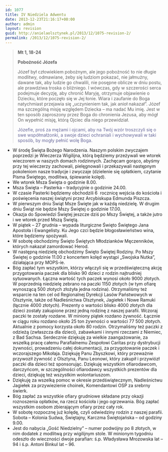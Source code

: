 ```yaml
---
id: 1077
title: IV Niedziela Adwentu
date: 2013-12-23T21:16:17+00:00
author: admin
layout: revision
guid: http://anielaolsztynek.pl/2013/12/1075-revision-2/
permalink: /2013/12/1075-revision-2/
---
```

> **Mt 1, 18-24**
> 
> **Pobożność Józefa**
> 
> Józef był człowiekiem pobożnym, ale jego pobożność to nie długie modlitwy, odmawiane, żeby się ludziom pokazać, nie jałmużny, dawane tak, aby ludzie go chwalili, nie posępne oblicze w dniu postu, ale prawdziwa troska o bliźniego. I wówczas, gdy w szczerości serca podejmuje decyzję, aby chronić Maryję, otrzymuje objawienie o Dziecku, które poczęło się w Jej łonie. Wiara i zaufanie do Boga natychmiast przejawia się &#8222;uczynieniem tak, jak anioł nakazał&#8221;. Józef ma szczególną misję względem Dziecka &#8211; ma nadać Mu imię. Jest w ten sposób zaproszony przez Boga do chronienia Jezusa, aby mógł On wypełnić misję, którą Ojciec dla niego przewidział.
> 
> <span style="color: #666699;">Józefie, proś za mężami i ojcami, aby na Twój wzór troszczyli się o swe współmałżonki, a swoje dzieci ochraniali i wychowywali w taki sposób, by mogły pełnić wolę Boga.</span>

  * W środę Święta Bożego Narodzenia. Naszym polskim zwyczajem poprzedzi je Wieczerza Wigilijna, którą będziemy przeżywali we wtorek wieczorem w naszych domach rodzinnych. Zachęcam gorąco, abyśmy przy tej wieczerzy zachowali, pielęgnowali i przekazywali następnym pokoleniom nasze tradycje i zwyczaje (dzielenie się opłatkiem, czytanie Pisma Świętego, modlitwa, śpiewanie kolęd).
  * We wtorek Msza Święta o godzinie 8.00.
  * Msza Święta &#8211; Pasterka &#8211; tradycyjnie o godzinie 24.00.
  * W czasie Pasterki będziemy obchodzili 6  rocznicę wejścia do kościoła i poświęcenia naszej świątyni przez Arcybiskupa Edmunda Piszcza.
  * W pierwszym dniu Świąt Msze Święte jak w każdą niedzielę. W drugim dniu Świąt nie będzie Mszy Świętej o godzinie 17.00.
  * Okazja do Spowiedzi Świętej jeszcze dziś po Mszy Świętej, a także jutro i we wtorek przed Mszą Świętą.
  * W piątek &#8211; 27 grudnia &#8211; wypada liturgiczne Święto Świętego Jana Apostoła i Ewangelisty. Ku Jego czci będzie błogosławieństwo wina, które będziemy spożywali.
  * W sobotę obchodzimy Święto Świętych Młodzianków Męczenników, których nakazał zamordować Herod.
  * W następną niedzielę obchodzimy Święto Świętej Rodziny. Po Mszy Świętej o godzinie 11.00 z koncertem kolęd wystąpi &#8222;Swojska Nutka&#8221;, działająca przy MOPS-ie.
  * Bóg zapłać tym wszystkim, którzy włączyli się w przedświąteczną akcję przygotowania paczek dla blisko 90 dzieci z rodzin najtrudniej sytuowanych. Łączna wartość tych paczek wynosi około 9000 złotych. W poprzednią niedzielę zebrano na paczki 1150 złotych (w tym ofiarę wynoszącą 500 złotych złożyła jedna rodzina). Otrzymaliśmy też wsparcie na ten cel od Regionalnej Dyrekcji Lasów Państwowych w Olsztynie, także od Nadleśnictwa Olsztynek, Jagiełek i Nowe Ramuki (łącznie 4000 złotych). Prezenty o wartości blisko 4000 złotych dla dzieci zostały zakupione przez jedną rodzinę z naszej parafii. Wczoraj paczki te zostały rozdane. W miniony piątek rozdano żywność. Łącznie w ciągu roku rozdano około 25 ton żywności o wartości 77 500 złotych. Aktualnie z pomocy korzysta około 80 rodzin. Otrzymaliśmy też paczki z odzieżą (zwłaszcza dla dzieci), zabawkami i innymi rzeczami z Niemiec, z Bad Sachsa. Serdecznie dziękuję za wielkie zaangażowanie, za wszelką pracę całemu Parafialnemu Zespołowi Caritas przy dystrybucji żywności, prowadzeniu całej dokumentacji, za przygotowanie paczek i wczorajszego Mikołaja. Dziękuję Panu Zbyszkowi, który przeważnie przywoził żywność z Olsztyna, Panu Leonowi, który zakupił i przywiózł paczki dla dzieci też sponsorując. Dziękuję wszystkim ofiarodawcom, darczyńcom, w szczególności ofiarodawcy wszystkich prezentów dla dzieci, dziękuję też wszystkim wolontariuszom.
  * Dziękuję za wszelką pomoc w okresie przedświątecznym, Nadleśnictwu Jagiełek za przywiezienie choinek, Komendantowi OSP za srebrny świerk.
  * Bóg zapłać za wszystkie ofiary grudniowe składane przy okazji roznoszenia opłatków, na rzecz kościoła i jego ogrzewania. Bóg zapłać wszystkim osobom zbierającym ofiary przez cały rok.
  * W sobotę rozpocznę już kolędę, czyli odwiedziny rodzin z naszej parafii. Sobota &#8211; Kolonia Sudwa, Świętajny, Karczma Świętojańska &#8211; od godziny 9.00.
  * Jest do nabycia &#8222;Gość Niedzielny&#8221; &#8211; numer podwójny po 8 złotych, w nim dodatek z modlitwą przy wigilijnym stole. W minionym tygodniu odeszło do wieczności dwoje parafian: ś.p. Władysława Mrozowska lat &#8211; 94 i ś.p. Antoni Binkul lat &#8211; 96.